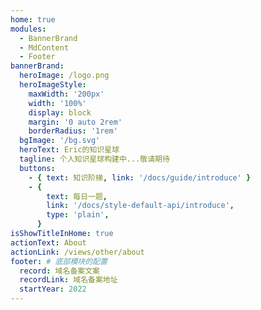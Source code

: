 ```yaml
---
home: true
modules:
  - BannerBrand
  - MdContent
  - Footer
bannerBrand:
  heroImage: /logo.png
  heroImageStyle:
    maxWidth: '200px'
    width: '100%'
    display: block
    margin: '0 auto 2rem'
    borderRadius: '1rem'
  bgImage: '/bg.svg'
  heroText: Eric的知识星球
  tagline: 个人知识星球构建中...敬请期待
  buttons:
    - { text: 知识阶梯, link: '/docs/guide/introduce' }
    - {
        text: 每日一题,
        link: '/docs/style-default-api/introduce',
        type: 'plain',
      }
isShowTitleInHome: true
actionText: About
actionLink: /views/other/about
footer: # 底部模块的配置
  record: 域名备案文案
  recordLink: 域名备案地址
  startYear: 2022
---
```


<!-- ## 快速开始

**npx**

```bash
# 初始化，并选择 2.x
npx @vuepress-reco/theme-cli init
```

**npm**

```bash
# 初始化，并选择 2.x
npm install @vuepress-reco/theme-cli@1.0.7 -g
theme-cli init
```

**yarn**

```bash
# 初始化，并选择 2.x
yarn global add @vuepress-reco/theme-cli@1.0.7
theme-cli init
``` -->
